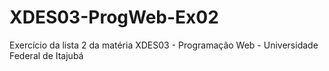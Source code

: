 # XDES03-ProgWeb-Ex02
Exercício da lista 2 da matéria XDES03 - Programação Web - Universidade Federal de Itajubá
